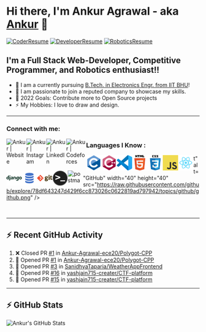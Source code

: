 
<h1> Hi there, I'm Ankur Agrawal - aka <a href="https://ankur-agrawal-site.netlify.app/">Ankur<a> 👋 </h1>

[![CoderResume](https://img.shields.io/website?label=Coder&style=for-the-badge&url=https%3A%2F%2Fankur-agrawal-ece20.github.io%2FMyResume%2F)](https://ankur-agrawal-ece20.github.io/MyResume/src/CodingUreify.pdf)
[![DeveloperResume](https://img.shields.io/website?label=Developer&style=for-the-badge&url=https%3A%2F%2Fankur-agrawal-ece20.github.io%2FMyResume%2F)](https://ankur-agrawal-ece20.github.io/MyResume/)
[![RoboticsResume](https://img.shields.io/website?label=Robotics&style=for-the-badge&url=https%3A%2F%2Fankur-agrawal-ece20.github.io%2FMyResume%2F)](https://ankur-agrawal-ece20.github.io/MyResume/src/RoboticsUreify.pdf)
<br/>

## I'm a Full Stack Web-Developer,  Competitive Programmer, and Robotics enthusiast!! 

- 🔭 I am a currently pursuing [B.Tech. in Electronics Engr. from IIT BHU][course]!
- 🌱 I am passionate to join a reputed company to showcase my skills.
- 🥅 2022 Goals: Contribute more to Open Source projects
- ⚡ My Hobbies: I love to draw and design.

<hr>

<h3 align="left"> Connect with me: </h3>


<img align="left"  alt="Ankur | Website" width="52px" src="https://img.icons8.com/fluency/96/000000/globe.png" />
<img align="left" alt="Ankur | Instagram" width="52px" src="https://raw.githubusercontent.com/rahuldkjain/github-profile-readme-generator/master/src/images/icons/Social/instagram.svg" />
<img align="left" alt="Ankur | LinkedIn" width="52px" src="https://raw.githubusercontent.com/rahuldkjain/github-profile-readme-generator/master/src/images/icons/Social/linked-in-alt.svg" />
<img align="left" alt="Ankur | Codeforces" width="52px" src="https://raw.githubusercontent.com/rahuldkjain/github-profile-readme-generator/master/src/images/icons/Social/codeforces.svg" />
 
<h3 align="left"> Languages I Know : </h3>


<img align="left"  src="https://raw.githubusercontent.com/devicons/devicon/master/icons/c/c-original.svg" alt="c" width="40" height="40"/>
<img align="left"  src="https://raw.githubusercontent.com/devicons/devicon/master/icons/cplusplus/cplusplus-original.svg" alt="cplusplus" width="40" height="40"/>
<img align="left" alt="Visual Studio Code" width="40" height="40" src="https://raw.githubusercontent.com/github/explore/80688e429a7d4ef2fca1e82350fe8e3517d3494d/topics/visual-studio-code/visual-studio-code.png" />
<img align="left" alt="HTML5" width="40" height="40" src="https://raw.githubusercontent.com/github/explore/80688e429a7d4ef2fca1e82350fe8e3517d3494d/topics/html/html.png" />
<img align="left" alt="CSS3" width="40" height="40" src="https://raw.githubusercontent.com/github/explore/80688e429a7d4ef2fca1e82350fe8e3517d3494d/topics/css/css.png" />
<img align="left" alt="JavaScript" width="40" height="40" src="https://raw.githubusercontent.com/github/explore/80688e429a7d4ef2fca1e82350fe8e3517d3494d/topics/javascript/javascript.png" />
<img align="left" alt="React" width="40" height="40" src="https://raw.githubusercontent.com/github/explore/80688e429a7d4ef2fca1e82350fe8e3517d3494d/topics/react/react.png" />
<img align="left" alt="Node.js" width="40" height="40" src="https://raw.githubusercontent.com/github/explore/80688e429a7d4ef2fca1e82350fe8e3517d3494d/topics/django/django.png" />
<img align="left" alt="SQL" width="40" height="40" src="https://raw.githubusercontent.com/github/explore/80688e429a7d4ef2fca1e82350fe8e3517d3494d/topics/sql/sql.png" />
<img align="left" alt="Git" width="40" height="40" src="https://raw.githubusercontent.com/github/explore/80688e429a7d4ef2fca1e82350fe8e3517d3494d/topics/git/git.png" />
<img align="left" alt="Terminal" width="40" height="40" src="https://raw.githubusercontent.com/github/explore/80688e429a7d4ef2fca1e82350fe8e3517d3494d/topics/terminal/terminal.png" />
<img align="left"  src="https://www.vectorlogo.zone/logos/getpostman/getpostman-icon.svg" alt="postman" width="40" height="40"/>


[website]: https://ankur-agrawal-site.netlify.app/
[CoderResume]: https://ankur-agrawal-ece20.github.io/MyResume/src/CodingUreify.pdf
[DeveloperResume]: https://ankur-agrawal-ece20.github.io/MyResume/
[RoboticsResume]: https://ankur-agrawal-ece20.github.io/MyResume/src/RoboticsUreify.pdf
[course]: https://www.iitbhu.ac.in/dept/ece
[instagram]:https://www.instagram.com/ankuragrawal9455/
[linkedin]: https://www.linkedin.com/in/ankur-agrawal-a7520a207
[Codeforces]: https://codeforces.com/profile/Ankur_Agrawal
t" alt="GitHub" width="40" height="40" src="https://raw.githubusercontent.com/github/explore/78df643247d429f6cc873026c0622819ad797942/topics/github/github.png" />
 
 <br>
 
 <hr>
 
## :zap: Recent GitHub Activity 
  <!--START_SECTION:activity-->
1. ❌ Closed PR [#1](https://github.com/Ankur-Agrawal-ece20/Polygot-CPP/pull/1) in [Ankur-Agrawal-ece20/Polygot-CPP](https://github.com/Ankur-Agrawal-ece20/Polygot-CPP)
2. 💪 Opened PR [#1](https://github.com/Ankur-Agrawal-ece20/Polygot-CPP/pull/1) in [Ankur-Agrawal-ece20/Polygot-CPP](https://github.com/Ankur-Agrawal-ece20/Polygot-CPP)
3. 💪 Opened PR [#3](https://github.com/SanidhyaTaparia/WeatherAppFrontend/pull/3) in [SanidhyaTaparia/WeatherAppFrontend](https://github.com/SanidhyaTaparia/WeatherAppFrontend)
4. 💪 Opened PR [#16](https://github.com/yashjain715-creater/CTF-platform/pull/16) in [yashjain715-creater/CTF-platform](https://github.com/yashjain715-creater/CTF-platform)
5. 💪 Opened PR [#15](https://github.com/yashjain715-creater/CTF-platform/pull/15) in [yashjain715-creater/CTF-platform](https://github.com/yashjain715-creater/CTF-platform)
  <!--END_SECTION:activity-->
 
<hr>
 
## :zap: GitHub Stats 

  <img align="left" alt="Ankur's GitHub Stats" src="https://github-readme-stats.vercel.app/api?username=Ankur-Agrawal-ece20&show_icons=true&hide_border=true&theme=radical" />


[website]: https://ankur-agrawal-site.netlify.app/
[CoderResume]: https://ankur-agrawal-ece20.github.io/MyResume/src/CodingUreify.pdf
[DeveloperResume]: https://ankur-agrawal-ece20.github.io/MyResume/
[RoboticsResume]: https://ankur-agrawal-ece20.github.io/MyResume/src/RoboticsUreify.pdf
[course]: https://www.iitbhu.ac.in/dept/ece
[instagram]:https://www.instagram.com/ankuragrawal9455/
[linkedin]: https://www.linkedin.com/in/ankur-agrawal-a7520a207
[Codeforces]: https://codeforces.com/profile/Ankur_Agrawal

